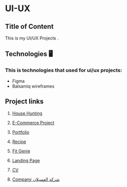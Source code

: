 # UI-UX

## Title of Content
 This is my UI/UX Projects .

	
## Technologies :desktop_computer:
### This is technologies that used for ui/ux projects:
* Figma
* Balsamiq wireframes
	
## Project links

1) [House Hunting](https://www.figma.com/file/SzI64kKql5LrnPJzlK0Ajs/House-Hunting?type=design&node-id=0-1&mode=design&t=cIAdPnFhGelKiGL4-0)

2) [E-Commerce Project](https://www.figma.com/file/IzpVasEQmcbEjrn3MZxjrg/E-Commerce-Project?type=design&mode=design&t=LVUQWKe2kE411sSe-0)

3) [Portfolio](https://www.figma.com/file/lRPNhscRnltDsKa51UEJto/Portfolio?type=design&node-id=0-1&mode=design&t=xuN5E0hnNjaZTUVH-0)

4) [Recipe](https://www.figma.com/file/l1vn7ftPVnHi5bJ7UyxFjW/Project%3A-Recipe-Website?type=design&mode=design)

5) [Fit Genie](https://www.figma.com/file/rawkVwixWBEiYvqBgKHtjQ/Fitness?type=design&node-id=0-1&mode=design&t=DfEMflEfikKwzXkv-0)

6) [Landing Page](https://www.figma.com/file/e47qg1GaNndjt8rLmpcBoe/LandingPage?type=design&fuid=1220640281597744126)

7) [CV](https://www.figma.com/file/05Bx1rZVSaE4MOjOtoBXx8/My%20CV?type=design&fuid=1220640281597744126)

8) [Company شركة العسيلان](https://www.figma.com/file/xdcRhg6CkX3Tg8xjCY2CiK/Untitled?type=design&node-id=0-1&mode=design&t=xSL6kE2Jjf0dp3DM-0)
